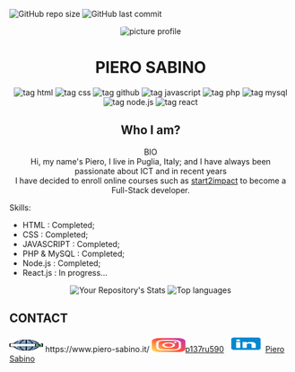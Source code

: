 ![GitHub repo size](https://img.shields.io/github/repo-size/pierre1590/pierre1590?style=plastic)
![GitHub last commit](https://img.shields.io/github/last-commit/pierre1590/pierre1590?style=plastic)

<div align="center">
    <img src="https://i.ibb.co/KKnc3X6/Picture-profile-2.jpg"  alt="picture profile" width="200px" height="220px" style="border-radius:10%">
</div>
<h1 align="center"> PIERO SABINO </h1>

<div align="center">

![tag html](https://img.shields.io/static/v1?label=HTML5&logo=html5&logoColor=orange&style=plastic&logoWidth=10&labelColor=white)
            ![tag css](https://img.shields.io/static/v1?label=CSS3&message=css3&logo=css3&logoColor=blue&style=plastic&logoWidth=10&labelColor=white)
            ![tag github](https://img.shields.io/static/v1?label=GITHUB&logo=github&logoColor=black&style=plastic&logoWidth=10&labelColor=white)
            ![tag javascript](https://img.shields.io/static/v1?label=JS&logo=javascript&logoColor=yellow&style=plastic&logoWidth=10&labelColor=white)
            ![tag php](https://img.shields.io/static/v1?label=PHP&logo=php&logoColor=blueviolet&style=plastic&logoWidth=10&labelColor=white)
            ![tag mysql](https://img.shields.io/static/v1?label=MySQL&logo=mysql&logoColor=informational&style=plastic&logoWidth=10&labelColor=white)
            ![tag node.js](https://img.shields.io/static/v1?label=NODE.JS&logo=node.js&logoColor=success&style=plastic&logoWidth=10&labelColor=white)
            ![tag react](https://img.shields.io/static/v1?label=REACT.JS&logo=react&logoColor=blue&style=plastic&logoWidth=10&labelColor=white)
           
</div>

 <h2 align="center"> Who I am?</h2>
<p align="center">BIO<br/>
Hi, my name's Piero, I live in Puglia, Italy; and I have always been passionate about ICT and in recent years <br/> I have decided to enroll online courses such as <a href="https://www.start2impact.it/">start2impact</a> to become a Full-Stack developer.
</p>

Skills:
- HTML        :    Completed;
- CSS         :    Completed;
- JAVASCRIPT  :    Completed;
- PHP & MySQL :    Completed;
- Node.js     :    Completed;
- React.js    :    In progress...
<div align="center">

![Your Repository's Stats](https://github-readme-stats.vercel.app/api?username=pierre1590&show_icons=true)
![Top languages](https://github-readme-stats.vercel.app/api/top-langs/?username=pierre1590&langs_count=8&show_icons=true&layout=compact)
</div>
       
<h2>CONTACT</h2>
<p>
    <img src="/img/web-search-engine.svg" width="60px" height="25px"> https://www.piero-sabino.it/
    <img src="/img/instagram.svg" width="60px" height="25px"><a href="https://www.instagram.com/p137ru590/">p137ru590</a> 
    <img src="/img/linkedin.svg" width="70px" height="30px"><a href="https://www.linkedin.com/in/piero-sabino-15a1b671/">Piero Sabino</a> 
</p>